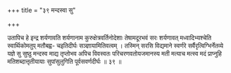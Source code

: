 +++
title = "३९ मन्दस्वा सु"

+++

उतापिच हे इन्द्र शर्यणावति शर्यणानाम कुरुक्षेत्रवर्तिनोदेशाः तेषामदूरभवं सरः शर्यणावत् मध्वादिभ्यश्चेति स्वार्थिकोमतुप् मतौबह्व- चइतिदीर्घः सञ्ज्ञायामितिवत्वम् । तस्मिन् सरसि विद्यमाने स्वर्णरे सर्वैरृत्विग्भिर्नेतव्ये यज्ञे सु सुष्ठु मन्दस्व माद्य तृप्तोभव अपिच विवस्वतः परिचरणवतोयजमानस्य मती मत्याच मत्स्व मदं प्राप्नुहि मतिशब्दात्तृतीयायाः सुपांसुलुगिति पूर्वसवर्णदीर्घः ॥ ३९ ॥
